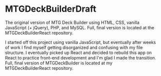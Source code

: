 # MTGDeckBuilderDraft
The original version of MTG Deck Builder using HTML, CSS, vanilla JavaScript (+ jQuery), PHP, and MySQL. Full, final version is located at the MTGDeckBuilderReact repository.

I started off this project using vanilla JavaScript, but eventually after weeks of work I find myself getting disorganized and confusing with my file structure.
I eventually picked up React and decided to rebuild this app on React to practice front-end development and I'm glad I made the transition. Full, final version
of MTGDeckBuilder is located at my MTGDeckBuilderReact repository.
